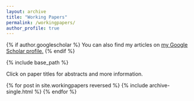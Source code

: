 ```yaml
---
layout: archive
title: "Working Papers"
permalink: /workingpapers/
author_profile: true
---
```


{% if author.googlescholar %}
  You can also find my articles on <u><a href="{{author.googlescholar}}">my Google Scholar profile</a>.</u>
{% endif %}

{% include base_path %}

Click on paper titles for abstracts and more information.

{% for post in site.workingpapers reversed %}
  {% include archive-single.html %}
{% endfor %}
